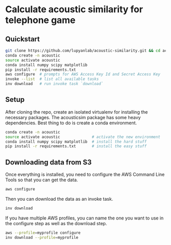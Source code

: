 # Calculate acoustic similarity for telephone game

## Quickstart

```bash
git clone https://github.com/lupyanlab/acoustic-similarity.git && cd acoustic-similarity
conda create -n acoustic
source activate acoustic
conda install numpy scipy matplotlib
pip install -r requirements.txt
aws configure  # prompts for AWS Access Key Id and Secret Access Key
invoke --list  # list all available tasks
inv download   # run invoke task `download`
```

## Setup

After cloning the repo, create an isolated virtualenv for installing the
necessary packages. The acousticsim package has some heavy dependencies.
Best thing to do is create a conda environment.

```bash
conda create -n acoustic
source activate acoustic              # activate the new environment
conda install numpy scipy matplotlib  # install the hard stuff
pip install -r requirements.txt       # install the easy stuff
```

## Downloading data from S3

Once everything is installed, you need to configure the AWS
Command Line Tools so that you can get the data.

```bash
aws configure
```

Then you can download the data as an invoke task.

```bash
inv download
```

If you have multiple AWS profiles, you can name the one you want to use
in the configure step as well as the download step.

```bash
aws --profile=myprofile configure
inv download --profile=myprofile
```
